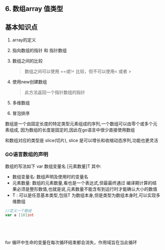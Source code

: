## 6. 数组array 值类型 

## 基本知识点
1. array的定义

2. 指向数组的指针 和 指针数组

3. 数组之间的比较

   > 数组之间可以使用 ==或!= 比较，但不可以使用< 或者 >

4. 使用new创建数组

   > 此方法返回一个指针数组的指针

5. 多维数组

6. 冒泡排序


数组是一个由固定长度的特定类型元素组成的序列,一个数组可以由零个或多个元素组成,
因为数组的长度是固定的,因此在go语言中很少直接使用数组


和数组对应的类型是 slice(切片), slice 是可以增长和收缩动态序列,功能也更灵活


### GO语言数组的声明
数组的写法如下
	var 数组变量名 [元素数量]T
其中:
- 数组变量名: 数组声明及使用时的变量名
- 元素数量: 数组的元素数量,看也是一个表达式,但最最终通过 编译期计算的结果必须是整形数值,也就是说,元素数量不能含有到运行时才能确认大小的数值
- T : 可以是任意基本类型,包括T 为数组本身,但是类型为数组本身时,可以实现多维数组


``` go
//定义一个数组
var a [10]int






```
for 循环中生命的变量在每次循环结束都会消失，作用域旨在当此循环
